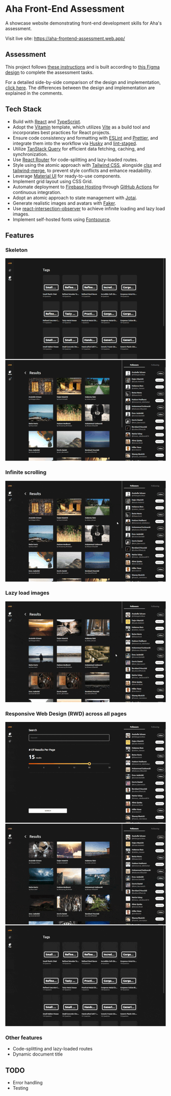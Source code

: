 # Aha Front-End Assessment

A showcase website demonstrating front-end development skills for Aha's assessment.

Visit live site: <https://aha-frontend-assessment.web.app/>

## Assessment

This project follows [these instructions](https://rootdomain.notion.site/Candidate-Exam-Front-End-Engineer-ac3dd8a3474542899d49efb894672246) and is built according to [this Figma design](<https://www.figma.com/file/Vuu52JkGcLb3m3uVvF3DA3/Aha-Front-end-Assessment-(clone)?type=design&node-id=0%3A1&mode=design&t=kKtr558af85zwltM-1>) to complete the assessment tasks.

For a detailed side-by-side comparison of the design and implementation, [click here](<https://www.figma.com/file/Vuu52JkGcLb3m3uVvF3DA3/Aha-Front-end-Assessment-(clone)?type=design&node-id=25101%3A309&mode=design&t=mfH6vNOlPhpAZRO1-1>). The differences between the design and implementation are explained in the comments.

## Tech Stack

- Build with [React](https://react.dev/) and [TypeScript](https://www.typescriptlang.org/).
- Adopt the [Vitamin](https://github.com/wtchnm/Vitamin) template, which utilizes [Vite](https://vitejs.dev/) as a build tool and incorporates best practices for React projects.
- Ensure code consistency and formatting with [ESLint](https://eslint.org/) and [Prettier](https://prettier.io/), and integrate them into the workflow via [Husky](https://github.com/typicode/husky) and [lint-staged](https://github.com/okonet/lint-staged).
- Utilize [TanStack Query](https://tanstack.com/query) for efficient data fetching, caching, and synchronization.
- Use [React Router](https://reactrouter.com/) for code-splitting and lazy-loaded routes.
- Style using the atomic approach with [Tailwind CSS](https://tailwindcss.com/), alongside [clsx](https://github.com/lukeed/clsx) and [tailwind-merge](https://github.com/dcastil/tailwind-merge), to prevent style conflicts and enhance readability.
- Leverage [Material UI](https://mui.com/material-ui/) for ready-to-use components.
- Implement grid layout using CSS Grid.
- Automate deployment to [Firebase Hosting](https://firebase.google.com/docs/hosting) through [GitHub Actions](https://docs.github.com/en/actions) for continuous integration.
- Adopt an atomic approach to state management with [Jotai](https://jotai.org/).
- Generate realistic images and avatars with [Faker](https://fakerjs.dev/).
- Use [react-intersection-observer](https://github.com/thebuilder/react-intersection-observer) to achieve infinite loading and lazy load images.
- Implement self-hosted fonts using [Fontsource](https://fontsource.org/).

## Features

### Skeleton

![tags_skeleton](screenshots/tags_skeleton.gif)
![results_skeleton](screenshots/results_skeleton.gif)

### Infinite scrolling

![infinite_scrolling](screenshots/infinite_scrolling.gif)

### Lazy load images

![lazy_load_images](screenshots/lazy_load_images.gif)

### Responsive Web Design (RWD) across all pages

![home_rwd](screenshots/home_rwd.gif)
![results_rwd](screenshots/results_rwd.gif)
![tags_rwd](screenshots/tags_rwd.gif)

### Other features

- Code-splitting and lazy-loaded routes
- Dynamic document title

## TODO

- Error handling
- Testing
